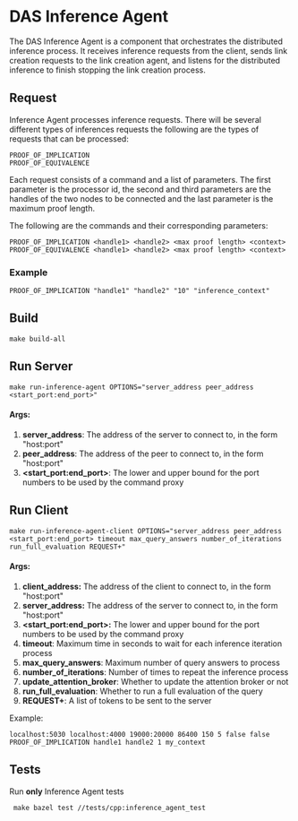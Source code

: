 # DAS Inference Agent

The DAS Inference Agent is a component that orchestrates the distributed inference process. It receives inference requests from the client, sends link creation requests to the link creation agent, and listens for the distributed inference to finish stopping the link creation process.

## Request

Inference Agent processes inference requests. There will be several different types of inferences requests the following are the types of requests that can be processed:

    PROOF_OF_IMPLICATION
    PROOF_OF_EQUIVALENCE

Each request consists of a command and a list of parameters. The first parameter is the processor id, the second and third parameters are the handles of the two nodes to be connected and the last parameter is the maximum proof length.

The following are the commands and their corresponding parameters:

```
PROOF_OF_IMPLICATION <handle1> <handle2> <max proof length> <context>
PROOF_OF_EQUIVALENCE <handle1> <handle2> <max proof length> <context>
```

### Example

```
PROOF_OF_IMPLICATION "handle1" "handle2" "10" "inference_context"
```

## Build

```
make build-all
```

## Run Server

```
make run-inference-agent OPTIONS="server_address peer_address <start_port:end_port>"
```
#### Args:
1. **server_address**: The address of the server to connect to, in the form "host:port"
2. **peer_address**: The address of the peer to connect to, in the form "host:port"
3. **\<start_port:end_port\>**: The lower and upper bound for the port numbers to be used by the command proxy

## Run Client
```
make run-inference-agent-client OPTIONS="server_address peer_address <start_port:end_port> timeout max_query_answers number_of_iterations run_full_evaluation REQUEST+"
```
#### Args:
1. **client_address:** The address of the client to connect to, in the form "host:port"
2. **server_address:** The address of the server to connect to, in the form "host:port"
3. **\<start_port:end_port\>:** The lower and upper bound for the port numbers to be used by the command proxy
4. **timeout**: Maximum time in seconds to wait for each inference iteration process
5. **max_query_answers**: Maximum number of query answers to process
6. **number_of_iterations**: Number of times to repeat the inference process
7. **update_attention_broker**: Whether to update the attention broker or not
8. **run_full_evaluation**: Whether to run a full evaluation of the query
9. **REQUEST+**: A list of tokens to be sent to the server

Example:
```
localhost:5030 localhost:4000 19000:20000 86400 150 5 false false PROOF_OF_IMPLICATION handle1 handle2 1 my_context
```

## Tests

Run **only** Inference Agent tests
```
 make bazel test //tests/cpp:inference_agent_test
```
